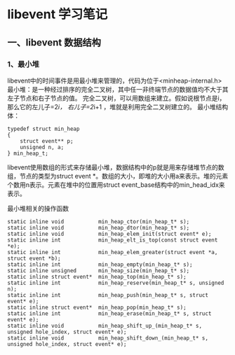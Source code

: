# libevent 学习笔记


## 一、libevent 数据结构




### 1、最小堆

libevent中的时间事件是用最小堆来管理的，代码为位于<minheap-internal.h>
最小堆：是一种经过排序的完全二叉树，其中任一非终端节点的数据值均不大于其左子节点和右子节点的值。
完全二叉树，可以用数组来建立。假如说根节点是i，那么它的左儿子=2*i， 右儿子=2*i+1 ，堆就是利用完全二叉树建立的。
最小堆结构体：
```
typedef struct min_heap
{
    struct event** p;
    unsigned n, a;
} min_heap_t;

```
libevent使用数组的形式来存储最小堆，数据结构中的p就是用来存储堆节点的数组，节点的类型为struct event *。数组的大小，即堆的大小用a来表示。堆的元素个数用n表示。元素在堆中的位置用struct event_base结构中的min_head_idx来表示。

最小堆相关的操作函数
```
static inline void	         min_heap_ctor(min_heap_t* s);
static inline void	         min_heap_dtor(min_heap_t* s);
static inline void	         min_heap_elem_init(struct event* e);
static inline int	         min_heap_elt_is_top(const struct event *e);
static inline int	         min_heap_elem_greater(struct event *a, struct event *b);
static inline int	         min_heap_empty(min_heap_t* s);
static inline unsigned	     min_heap_size(min_heap_t* s);
static inline struct event*  min_heap_top(min_heap_t* s);
static inline int	         min_heap_reserve(min_heap_t* s, unsigned n);
static inline int	         min_heap_push(min_heap_t* s, struct event* e);
static inline struct event*  min_heap_pop(min_heap_t* s);
static inline int	         min_heap_erase(min_heap_t* s, struct event* e);
static inline void	         min_heap_shift_up_(min_heap_t* s, unsigned hole_index, struct event* e);
static inline void	         min_heap_shift_down_(min_heap_t* s, unsigned hole_index, struct event* e);
```

